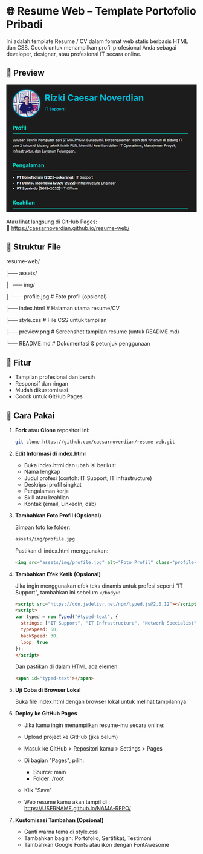 # 🌐 Resume Web – Template Portofolio Pribadi

Ini adalah template Resume / CV dalam format web statis berbasis HTML dan CSS. Cocok untuk menampilkan profil profesional Anda sebagai developer, designer, atau profesional IT secara online.

## 📸 Preview
![Resume Web Preview](./resumeweb.PNG)

Atau lihat langsung di GitHub Pages:  
🔗 https://caesarnoverdian.github.io/resume-web/

## 📁 Struktur File
resume-web/

├── assets/

│     └── img/

│        └── profile.jpg           # Foto profil (opsional)

├── index.html                    # Halaman utama resume/CV

├── style.css                     # File CSS untuk tampilan

├── preview.png                   # Screenshot tampilan resume (untuk README.md)

└── README.md                     # Dokumentasi & petunjuk penggunaan

## 📄 Fitur

- Tampilan profesional dan bersih
- Responsif dan ringan
- Mudah dikustomisasi
- Cocok untuk GitHub Pages

## 🚀 Cara Pakai

1. **Fork** atau **Clone** repositori ini:
   ```bash
   git clone https://github.com/caesarnoverdian/resume-web.git
   ```

2. **Edit Informasi di index.html**
   - Buka index.html dan ubah isi berikut:
   - Nama lengkap
   - Judul profesi (contoh: IT Support, IT Infrastructure)
   - Deskripsi profil singkat
   - Pengalaman kerja
   - Skill atau keahlian
   - Kontak (email, LinkedIn, dsb)

3. **Tambahkan Foto Profil (Opsional)**

   Simpan foto ke folder:
   ```bash
   assets/img/profile.jpg
   ```

   Pastikan di index.html menggunakan:
   ```html
   <img src="assets/img/profile.jpg" alt="Foto Profil" class="profile-img">
   ```

4. **Tambahkan Efek Ketik (Opsional)**

   Jika ingin menggunakan efek teks dinamis untuk profesi seperti "IT Support", tambahkan ini sebelum `</body>`:

   ```html
   <script src="https://cdn.jsdelivr.net/npm/typed.js@2.0.12"></script>
   <script>
   var typed = new Typed("#typed-text", {
     strings: ["IT Support", "IT Infrastructure", "Network Specialist"],
     typeSpeed: 50,
     backSpeed: 30,
     loop: true
   });
   </script>
   ```

   Dan pastikan di dalam HTML ada elemen:
   ```html
   <span id="typed-text"></span>
   ```

5. **Uji Coba di Browser Lokal**

   Buka file index.html dengan browser lokal untuk melihat tampilannya.

6. **Deploy ke GitHub Pages**

   - Jika kamu ingin menampilkan resume-mu secara online:

   - Upload project ke GitHub (jika belum)

   - Masuk ke GitHub > Repositori kamu > Settings > Pages

   - Di bagian "Pages", pilih:
     - Source: main
     - Folder: /root

   - Klik "Save"

   - Web resume kamu akan tampil di :
     https://USERNAME.github.io/NAMA-REPO/

7. **Kustomisasi Tambahan (Opsional)**

   - Ganti warna tema di style.css
   - Tambahkan bagian: Portofolio, Sertifikat, Testimoni
   - Tambahkan Google Fonts atau ikon dengan FontAwesome
